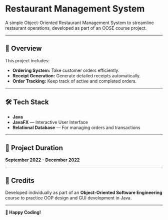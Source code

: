 # Restaurant Management System

A simple Object-Oriented Restaurant Management System to streamline restaurant operations, developed as part of an OOSE course project.

---

## 📖 Overview

This project includes:
- **Ordering System:** Take customer orders efficiently.
- **Receipt Generation:** Generate detailed receipts automatically.
- **Order Tracking:** Keep track of active and completed orders.

---

## 🛠️ Tech Stack

- **Java**
- **JavaFX** — Interactive User Interface
- **Relational Database** — For managing orders and transactions

---

## 📅 Project Duration

**September 2022 – December 2022**

---

## 🙌 Credits

Developed individually as part of an **Object-Oriented Software Engineering** course to practice OOP design and GUI development in Java.

---

**🚀 Happy Coding!**
